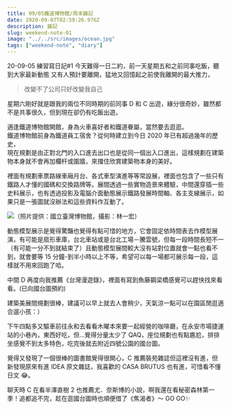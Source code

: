 ```yaml
---
title: 09/05鐵道博物館/周末雜記
date: 2020-09-07T02:59:26.976Z
description: 雜記
slug: weekend-note-01
image: "../../src/images/ocean.jpg"
tags: ["weekend-note", "diary"]
---
```


20-09-05
練習寫日記#1
今天難得一日二約，前一天星期五和之前同事吃飯，聽到大家最新動態
又有人預計要離開，猛地又回憶起之前使我離開的最大推力，

> 改變不了公司只好改變我自己

星期六剛好就是跟我的兩位不同時期的前同事 D 和 C 出遊，緣分很奇妙，雖然都不是共事很久，但到現在卻仍有吃飯出遊。

適逢鐵道博物館開館，身為火車喜好者和鐵道眷屬，當然要去逛逛。\
鐵道博物館前身為鐵道員工宿舍？從何時建立到今日 2020 年已有超過幾年的歷史，\
現在規劃是由正對北門的入口進去出口也是從同一個出入口進出，這樣規劃在建築物本身就不會再加欄杆或圍牆，來擋住欣賞建築物本身的美好。

裡面有規劃車票路線車廂月台、各式車型演進等等常設展，裡面也包含了一些只有鐵路人才懂的國碼和交換路牌等。展間透過一些實物造景來體驗，中間還穿插一些史料展示，也有透過投影及電腦介面動態展示鐵路發展時間軸、各主支線展示，如果只是一張圖就沒辦法和這些資料作互動了。

![（照片提供：國立臺灣博物館，攝影：林一宏）](https://storage.googleapis.com/smiletaiwan-cms-cwg-tw/article/202006/article-5ed87f48d21cb.jpg "台灣博物館北門館")

動態模型展示是覺得驚豔也覺得有點可惜的地方，它會固定依時間表去作模型展演，有可能是扇形車庫，台北車站或是台北工場－騰雲號，但每一段時間長短不一（有可能一分不到就結束了）且動態模型展間較大沒有站對位置就會一點也看不到，就會要等 15 分鐘-到半小時以上不等，希望可以每一場都可展示每一段，這樣就不用來回跑了哈。

中間 D 再度向我推薦《台灣漫遊錄》，裡面有寫到魚藤鋼梁橋感覺可以趕快找來看看。(已向國台圖預約)

建築美展間規劃很棒，建議可以早上就去人會稍少，天氣涼一點可以在園區閒逛適合遛小孩：）

下午四點多又驅車前往永和去看看木曜本來要一起經營的咖啡廳，在永安市場捷運站的小巷內，東西好吃，但...覺得分量太少了 QAQ，座位規劃也有點尷尬，排排坐感覺不到太多特色，吃完後就去附近四號公園的國台圖。

覺得又發現了一個很棒的圖書館覺得很開心，C 推薦裝苑雜誌但這裡沒有進，但新發現原來有進 IDEA 原文雜誌，我喜歡的 CASA BRUTUS 也有進，可惜看不懂日文 😂。

聊天時 C 在看半澤直樹 2 也推薦尤．奈斯博的小說，啊我還在看秘密森林第一季！追都追不完，趁在逛國台圖時也順便借了《焦渴者》～ GO GO✨
